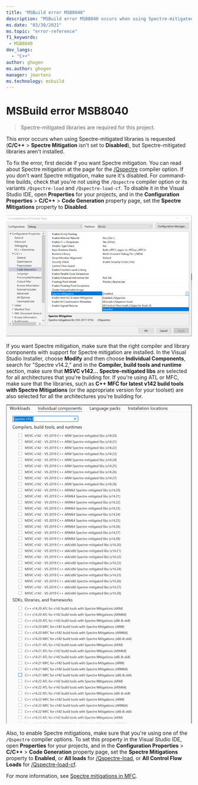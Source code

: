 ```yaml
---
title: "MSBuild error MSB8040"
description: "MSBuild error MSB8040 occurs when using Spectre-mitigated libraries is requested, but Spectre-mitigated libraries aren't installed."
ms.date: "03/30/2021"
ms.topic: "error-reference"
f1_keywords:
 - MSB8040
dev_langs:
  - "C++"
author: ghogen
ms.author: ghogen
manager: jmartens
ms.technology: msbuild
---
```

# MSBuild error MSB8040

> Spectre-mitigated libraries are required for this project.

This error occurs when using Spectre-mitigated libraries is requested (**C/C++** > **Spectre Mitigation** isn't set to **Disabled**), but Spectre-mitigated libraries aren't installed.

To fix the error, first decide if you want Spectre mitigation. You can read about Spectre mitigation at the page for the [/Qspectre](/cpp/build/reference/qspectre) compiler option. If you don't want Spectre mitigation, make sure it's disabled. For command-line builds, check that you're not using the `/Qspectre` compiler option or its variants `/Qspectre-load` and `/Qspectre-load-cf`. To disable it in the Visual Studio IDE, open **Properties** for your projects, and in the **Configuration Properties** > **C/C++** > **Code Generation** property page, set the **Spectre Mitigations** property to **Disabled**.

![Disable Spectre mitigations in the IDE](../media/errors/spectre-disable.png)

 If you want Spectre mitigation, make sure that the right compiler and library components with support for Spectre mitigation are installed. In the Visual Studio Installer, choose **Modify** and then choose **Individual Components**, search for "Spectre v14.2," and in the **Compiler, build tools and runtime** section, make sure that **MSVC v142… Spectre-mitigated libs** are selected for all architectures that you're building for. If you're using ATL or MFC, make sure that the libraries, such as **C++ MFC for latest v142 build tools with Spectre Mitigations** (or the appropriate version for your toolset) are also selected for all the architectures you're building for.

![Installing the Spectre mitigations library](../media/errors/spectre-install-components.png)

Also, to enable Spectre mitigations, make sure that you're using one of the `/Qspectre` compiler options. To set this property in the Visual Studio IDE, open **Properties** for your projects, and in the **Configuration Properties** > **C/C++** > **Code Generation** property page, set the **Spectre Mitigations** property to **Enabled**, or **All loads** for [/Qspectre-load](/cpp/build/reference/qspectre-load), or **All Control Flow Loads** for [/Qspectre-load-cf](/cpp/build/reference/qspectre-load-cf).

For more information, see [Spectre mitigations in MFC](https://devblogs.microsoft.com/cppblog/spectre-mitigations-in-msvc/).

